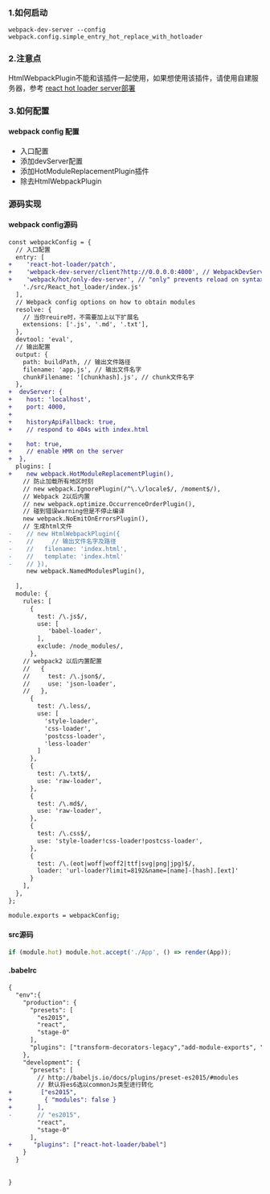 ### 1.如何启动
`webpack-dev-server --config webpack.config.simple_entry_hot_replace_with_hotloader`

### 2.注意点
HtmlWebpackPlugin不能和该插件一起使用，如果想使用该插件，请使用自建服务器，参考
[react hot loader server部署](https://github.com/chenzhiwei199/webpack_demo/tree/master/webpack.config.simple_entry_hot_replace_with_hotloaderserver)
### 3.如何配置

#### webpack config 配置
  * 入口配置
  * 添加devServer配置
  * 添加HotModuleReplacementPlugin插件
  * 除去HtmlWebpackPlugin

### 源码实现
#### webpack config源码

```diff
const webpackConfig = {
  // 入口配置
  entry: [
+    'react-hot-loader/patch',
+    'webpack-dev-server/client?http://0.0.0.0:4000', // WebpackDevServer host and port
+    'webpack/hot/only-dev-server', // "only" prevents reload on syntax errors
    './src/React_hot_loader/index.js'
  ],
  // Webpack config options on how to obtain modules
  resolve: {
    // 当你reuire时，不需要加上以下扩展名
    extensions: ['.js', '.md', '.txt'],
  },
  devtool: 'eval',
  // 输出配置
  output: {
    path: buildPath, // 输出文件路径
    filename: 'app.js', // 输出文件名字
    chunkFilename: '[chunkhash].js', // chunk文件名字
  },
+  devServer: {
+    host: 'localhost',
+    port: 4000,
+
+    historyApiFallback: true,
+    // respond to 404s with index.html

+    hot: true,
+    // enable HMR on the server
+  },
  plugins: [
+    new webpack.HotModuleReplacementPlugin(),
    // 防止加载所有地区时刻
    // new webpack.IgnorePlugin(/^\.\/locale$/, /moment$/),
    // Webpack 2以后内置
    // new webpack.optimize.OccurrenceOrderPlugin(),
    // 碰到错误warning但是不停止编译
    new webpack.NoEmitOnErrorsPlugin(), 
    // 生成html文件
-    // new HtmlWebpackPlugin({ 
-    //     // 输出文件名字及路径
-    //   filename: 'index.html',
-    //   template: 'index.html'
-    // }),
     new webpack.NamedModulesPlugin(),
  
  ],
  module: {
    rules: [
      {
        test: /\.js$/,
        use: [
           'babel-loader',
        ],
        exclude: /node_modules/,
      },
    // webpack2 以后内置配置
    //   {
    //     test: /\.json$/,
    //     use: 'json-loader',
    //   },
      {
        test: /\.less/,
        use: [
          'style-loader',
          'css-loader',
          'postcss-loader',
          'less-loader'
        ]
      },
      {
        test: /\.txt$/,
        use: 'raw-loader',
      },
      {
        test: /\.md$/,
        use: 'raw-loader',
      },
      {
        test: /\.css$/,
        use: 'style-loader!css-loader!postcss-loader',
      },
      {
        test: /\.(eot|woff|woff2|ttf|svg|png|jpg)$/,
        loader: 'url-loader?limit=8192&name=[name]-[hash].[ext]'
      }
    ],
  },
};

module.exports = webpackConfig;

```

#### src源码

```js
if (module.hot) module.hot.accept('./App', () => render(App));
```

#### .babelrc

```diff
{
  "env":{
    "production": {
      "presets": [
        "es2015",
        "react",
        "stage-0"
      ],
      "plugins": ["transform-decorators-legacy","add-module-exports", "transform-object-assign"]
    },
    "development": {
      "presets": [
        // http://babeljs.io/docs/plugins/preset-es2015/#modules
        // 默认将es6选以commonJs类型进行转化
+        ["es2015", 
+         { "modules": false }
+       ],
-       // "es2015",
        "react",
        "stage-0"
      ],
+      "plugins": ["react-hot-loader/babel"]
    }
  }
 
  
}
```

